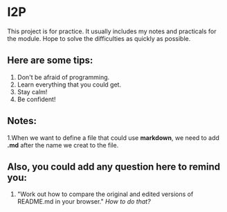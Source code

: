 # I2P
This project is for practice. It usually includes my notes and practicals for the module. Hope to solve the difficulties as quickly as possible.
## Here are some tips:
1. Don't be afraid of programming.
2. Learn everything that you could get.
3. Stay calm!
4. Be confident!
## Notes:
1.When we want to define a file that could use **markdown**, we need to add  **.md** after the name we creat to the file.
## Also, you could add any question here to remind you:
1. "Work out how to compare the original and edited versions of README.md in your browser." *How to do that?* 
